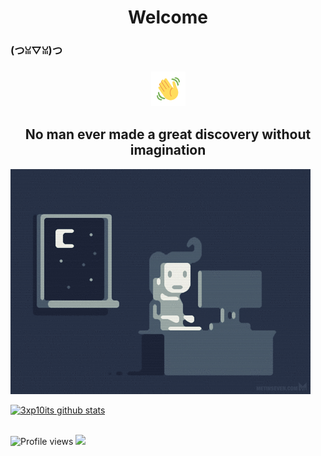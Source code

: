 <h1 align="center">Welcome</h1><h3>(つꈍ▽ꈍ)つ</h3>
<h3 align="center"><img src="https://github.com/3xp10its/3xp10its/blob/main/gifs/Wave.gif" height="55px" width="55px"</h3>
<h2 align="center">No man ever made a great discovery without imagination</h2>

<img src="https://github.com/3xp10its/3xp10its/blob/main/gifs/coding.gif" alt="coding ?">

[![3xp10its github stats](https://github-readme-stats.vercel.app/api?username=3xp10its&theme=dracula&show_icons=true)](https://github.com/3xp10its)

<br><img src="https://gpvc.arturio.dev/3xp10its" alt="Profile views">
[<img src="https://img.shields.io/twitter/follow/mgdhermes?label=follow&style=social">](https://twitter.com/mgdhermes)
